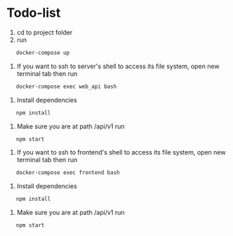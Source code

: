 # Todo-list
1. cd to project folder
1. run
```sh 
   docker-compose up 
```

1. If you want to ssh to server's shell to access its file system, open new terminal tab then run

```sh
   docker-compose exec web_api bash
```
    
1. Install dependencies
```sh
   npm install
```
1. Make sure you are at path /api/v1 run
```sh
   npm start 
```
  
1. If you want to ssh to frontend's shell to access its file system, open new terminal tab then run
   
```sh
   docker-compose exec frontend bash
```
    
1. Install dependencies
```sh
   npm install
```
1. Make sure you are at path /api/v1 run
```sh
   npm start
```

